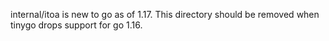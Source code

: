 internal/itoa is new to go as of 1.17.
This directory should be removed when tinygo drops support for go 1.16.
